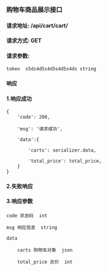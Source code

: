 ### 购物车商品展示接口


#### 请求地址: /api/cart/cart/


#### 请求方式: GET


#### 请求参数:

    token  s5ds4d5s4d5s4d5s4ds string
    
    
#### 响应

#### 1.响应成功

    {
        'code': 200,
        
        'msg': '请求成功',
        
        'data':{
        
            'carts': serializer.data,
            
            'total_price': total_price,
        }
    }
    
#### 2.失败响应

    
      
#### 3.响应参数

    code 状态码  int
    
    msg 响应信息  string
    
    data
    
        carts 购物车对象  json
    
        total_price 总价  int
    